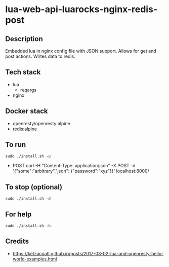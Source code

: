 # lua-web-api-luarocks-nginx-redis-post

## Description
Embedded lua in nginx config file
with JSON support. Allows for get
and post actions. Writes data to redis.

## Tech stack
- lua
  - reqargs
- nginx

## Docker stack
- openresty/openresty:alpine
- redis:alpine

## To run
`sudo ./install.sh -u`
- POST curl -H "Content-Type: application/json" -X POST -d '{"some":"arbitrary","json": {"password":"xyz"}}' localhost:8000/

## To stop (optional)
`sudo ./install.sh -d`

## For help
`sudo ./install.sh -h`

## Credits
- https://ketzacoatl.github.io/posts/2017-03-02-lua-and-openresty-hello-world-examples.html
